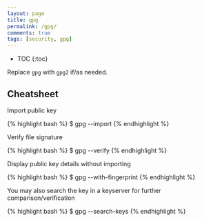 ```yaml
---
layout: page
title: gpg
permalink: /gpg/
comments: true
tags: [security, gpg]
---
```


* TOC
{:toc}

Replace `gpg` with `gpg2` if/as needed.

## Cheatsheet

Import public key

{% highlight bash %}
$ gpg --import <path to public key file>
{% endhighlight %}

Verify file signature

{% highlight bash %}
$ gpg --verify <signature-file> <signed-file>
{% endhighlight %}

Display public key details without importing

{% highlight bash %}
$ gpg --with-fingerprint <path to public key file>
{% endhighlight %}

You may also search the key in a keyserver for further comparison/verification

{% highlight bash %}
$ gpg --search-keys <key id>
<Press Q to avoid importing key>
{% endhighlight %}
